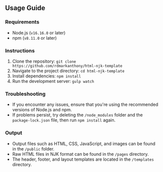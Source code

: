 ## Usage Guide

### Requirements

-   Node.js (`v16.16.0` or later)
-   npm (`v8.11.0` or later)

### Instructions

1. Clone the repository: `git clone https://github.com/rdmarkanthony/html-njk-template`
2. Navigate to the project directory: `cd html-njk-template`
3. Install dependencies: `npm install`
4. Run the development server: `gulp watch`

### Troubleshooting

-   If you encounter any issues, ensure that you're using the recommended versions of Node.js and npm.
-   If problems persist, try deleting the `/node_modules` folder and the `package-lock.json` file, then run `npm install` again.

### Output

-   Output files such as HTML, CSS, JavaScript, and images can be found in the `/public` folder.
-   Raw HTML files in NJK format can be found in the `/pages` directory.
-   The header, footer, and layout templates are located in the `/templates` directory.
